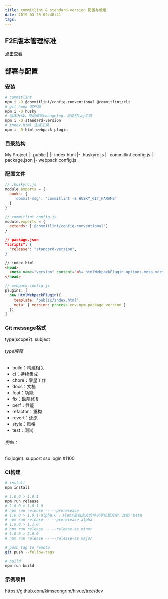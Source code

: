 ```yaml
---
title: commitlint & standard-version 配置与使用
date: 2019-03-25 09:48:41
tags:
---
```


F2E版本管理标准
---
[点击查看](https://www.icloud.com/keynote/0x4LpFsy0Kgpd46Nnyh0i-34Q#F2E_%E7%89%88%E6%9C%AC%E6%8E%A7%E5%88%B6)

部署与配置
---

### 安装

```bash
# commitlint
npm i -D @commitlint/config-conventional @commitlint/cli
# git hook 客户端
npm i -D husky
# 版本升级，自动编写changelog，自动打tag工具
npm i -D standard-version
# index.html 生成工具
npm i -D html-webpack-plugin
```

### 目录结构

My Project
|- public
| |- index.html
|- .huskyrc.js
|- commitlint.config.js
|- package.json
|- webpack.config.js

### 配置文件

```javascript
// .huskyrc.js
module.exports = {
  hooks: {
    'commit-msg': 'commitlint -E HUSKY_GIT_PARAMS'
  }
}
```

```javascript
// commitlint.config.js
module.exports = {
  extends: ['@commitlint/config-conventional']
}
```

```json
// package.json
"scripts": {
  "release": "standard-version",
}
```

```html
// index.html
<head>
  <meta name="version" content="<%= htmlWebpackPlugin.options.meta.version %>">
</head>
```

```javascript
// webpack.config.js
plugins: [
  new HtmlWebpackPlugin({
    template: 'public/index.html',
    meta: { version: process.env.npm_package_version }
  })
]
```

### Git message格式

type(scope?): subject

###### type解释
* build：构建相关
* ci：持续集成
* chore：零星工作
* docs：文档
* feat：功能
* fix：缺陷修复
* perf：性能
* refactor：重构
* revert：还原
* style：风格
* test：测试

###### 例如： 
fix(login): support sso login #1100

### CI构建

```bash
# install
npm install

# 1.0.0 > 1.0.1
npm run release
# 1.0.0 > 1.0.1-0
# npm run release -- --prerelease
# 1.0.0 > 1.0.1-alpha.0 ，alpha是自定义的可以写任意文字，比如：beta
# npm run release -- --prerelease alpha
# 1.0.0 > 1.1.0
# npm run release -- --release-as minor
# 1.0.0 > 2.0.0
# npm run release -- --release-as major

# push tag to remote
git push --follow-tags

# build
npm run build
```

### 示例项目

https://github.com/kimseongrim/hivue/tree/dev
